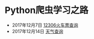 # Python爬虫学习之路
* 2017年12月7日 [12306火车票查询](https://github.com/Eivll0m/PythonSpider/tree/master/12306) 
* 2017年12月14日 [天气查询](https://github.com/Eivll0m/PythonSpider/tree/master/weather) 

